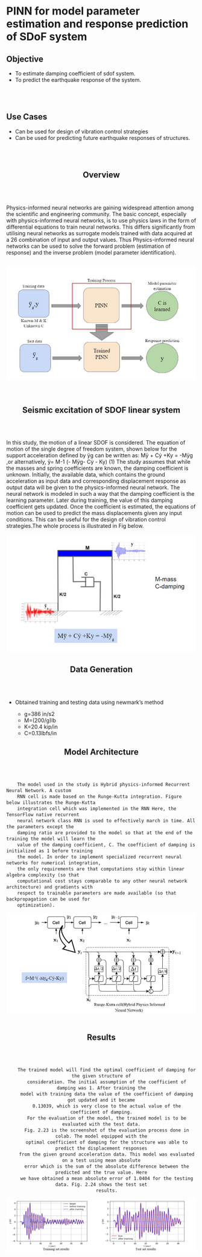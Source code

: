 # PINN for model parameter estimation and response prediction of SDoF system 

<h2>Objective</h2>
<ul>
<li>To estimate damping coefficient of sdof system.</li>
<li>To predict the earthquake response of the system.</li>
</ul>
<br></br>


<h2>Use Cases</h2>
<ul>
<li>Can be used for  design of vibration control strategies</li>
<li>Can be used for predicting future earthquake responses of structures.</li>
</ul>
<br></br>



<center><h2>Overview</h2></center>
<br></br>
<p>
Physics-informed neural networks are gaining widespread attention among the scientific and engineering community. The basic concept, especially with physics-informed neural networks, is to use physics laws in the form of differential equations to train neural networks. This differs significantly from utilising neural networks as surrogate models trained with data acquired at a 26 combination of input and output values. Thus Physics-informed neural networks can be used to solve the forward problem (estimation of response) and the inverse problem (model parameter identification).
</p>
<br>
<center><img src="images\Overview.jpg"></center>
<br></br>


<center><h2>Seismic excitation of SDOF linear system</h2></center>
<br></br>
<p>
In this study, the motion of a linear SDOF is considered. The equation of motion of the single degree of freedom system, shown below for the support acceleration defined by ÿg can be written as: Mÿ + Cẏ +Ky = -Mÿg ,or alternatively, ÿ= M-1 (- Mÿg- Cẏ - Ky) (1) The study assumes that while the masses and spring coefficients are known, the damping coefficient is unknown. Initially, the available data, which contains the ground acceleration as input data and corresponding displacement response as output data will be given to the physics-informed neural network. The neural network is modeled in such a way that the damping coefficient is the learning parameter. Later during training, the value of this damping coefficient gets updated. Once the coefficient is estimated, the equations of motion can be used to predict the mass displacements given any input conditions. This can be useful for the design of vibration control strategies.The whole process is illustrated in Fig below.
</p>
<center><img src="images\Sesls.jpg"></center>


<center><h2>Data Generation</h2></center>
<br></br>
<ul>
<li>Obtained training and testing data using newmark’s method</li>
<ul>
<li>g=386 in/s2</li>                      
<li>M=(200/g)lb</li>               
<li>K=20.4 kip/in</li> 
<li>C=0.13lbfs/in</li>
</ul>
</ul>


<center><h2>Model Architecture</h2></center>
<br></br>
<p>

        The model used in the study is Hybrid physics-informed Recurrent Neural Network. A custom
        RNN cell is made based on the Runge-Kutta integration. Figure below illustrates the Runge-Kutta
        integration cell which was implemented in the RNN Here, the TensorFlow native recurrent
        neural network class RNN is used to effectively march in time. All the parameters except the
        damping ratio are provided to the model so that at the end of the training the model will learn the
        value of the damping coefficient, C. The coefficient of damping is initialized as 1 before training
        the model. In order to implement specialized recurrent neural networks for numerical integration,
        the only requirements are that computations stay within linear algebra complexity (so that
        computational cost stays comparable to any other neural network architecture) and gradients with
        respect to trainable parameters are made available (so that backpropagation can be used for
        optimization).

</p>
<center><img src="images\architecture.jpg">
<br></br>

<center><h2>Results</h2></center>
<br></br>
<p>

        The trained model will find the optimal coefficient of damping for the given structure of
        consideration. The initial assumption of the coefficient of damping was 1. After training the
        model with training data the value of the coefficient of damping got updated and it became
        0.13039, which is very close to the actual value of the coefficient of damping.
        For the evaluation of the model, the trained model is to be evaluated with the test data.
        Fig. 2.23 is the screenshot of the evaluation process done in colab. The model equipped with the
        optimal coefficient of damping for the structure was able to predict the displacement responses
        from the given ground acceleration data. This model was evaluated on a test using mean absolute
        error which is the sum of the absolute difference between the predicted and the true value. Here
        we have obtained a mean absolute error of 1.0404 for the testing data. Fig. 2.24 shows the test set
        results.
</p>
<center><img src="images\result1.jpg">
<br></br>
